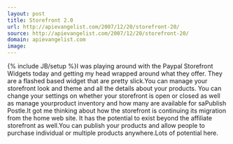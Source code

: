 ```yaml
---
layout: post
title: Storefront 2.0
url: http://apievangelist.com/2007/12/20/storefront-20/
source: http://apievangelist.com/2007/12/20/storefront-20/
domain: apievangelist.com
image: 
---
```

{% include JB/setup %}I was playing around with the Paypal Storefront Widgets today and getting my head wrapped around what they offer.  They are a flashed based widget that are pretty slick.You can manage your storefront look and theme and all the details about your products.  You can change your settings on whether your storefront is open or closed as well as manage yourproduct inventory and how many are available for saPublish Postle.It got me thinking about how the storefront is continuing its migration from the home web site.  It has the potential to exist beyond the affiliate storefront as well.You can publish your products and allow people to purchase individual or multiple products anywhere.Lots of potential here.